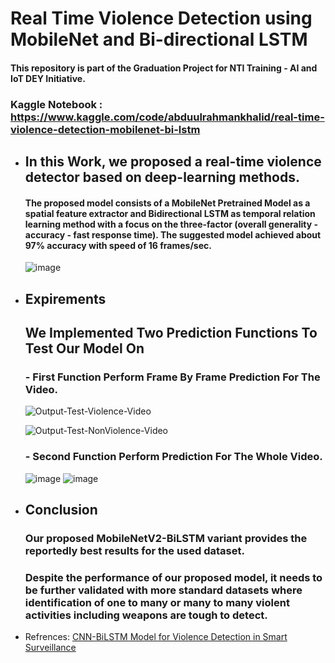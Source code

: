 # Real Time Violence Detection using MobileNet and Bi-directional LSTM
#### This repository is part of the Graduation Project for NTI Training - AI and IoT DEY Initiative. 
### Kaggle Notebook : https://www.kaggle.com/code/abduulrahmankhalid/real-time-violence-detection-mobilenet-bi-lstm

- ## In this Work, we proposed a real-time violence detector based on deep-learning methods.
  #### The proposed model consists of a MobileNet Pretrained Model as a spatial feature extractor and Bidirectional LSTM as temporal relation learning method with a focus on the three-factor (overall generality - accuracy - fast response time). The suggested model achieved about 97% accuracy with speed of 16 frames/sec.
  ![image](https://user-images.githubusercontent.com/76521677/192987124-6ab45fd6-aef9-4359-a795-c2bbebec674f.png)


- ## Expirements
  ## We Implemented Two Prediction Functions To Test Our Model On
  ### - First Function Perform Frame By Frame Prediction For The Video.

  ![Output-Test-Violence-Video](https://user-images.githubusercontent.com/76521677/192982850-07593c8d-a674-4f2f-a80d-924ae318a9d7.gif)

  ![Output-Test-NonViolence-Video](https://user-images.githubusercontent.com/76521677/192983491-64b20a82-326c-48cb-8932-8e59f8ccdbcc.gif)

  ### - Second Function Perform Prediction For The Whole Video.

    ![image](https://user-images.githubusercontent.com/76521677/192984158-6b942c47-a0a3-409a-9b57-5795b3e548ad.png)
    ![image](https://user-images.githubusercontent.com/76521677/192984193-2a0e11e5-6b2a-4b40-81bc-2227d52853c5.png)

- ## Conclusion
  ### Our proposed MobileNetV2-BiLSTM variant provides the reportedly best results for the used dataset.
  ### Despite the performance of our proposed model, it needs to be further validated with more standard datasets where identification of one to many or many to many violent activities including weapons are tough to detect.


- Refrences: [CNN-BiLSTM Model for Violence Detection in Smart Surveillance](https://link.springer.com/article/10.1007/s42979-020-00207-x#Sec15)
